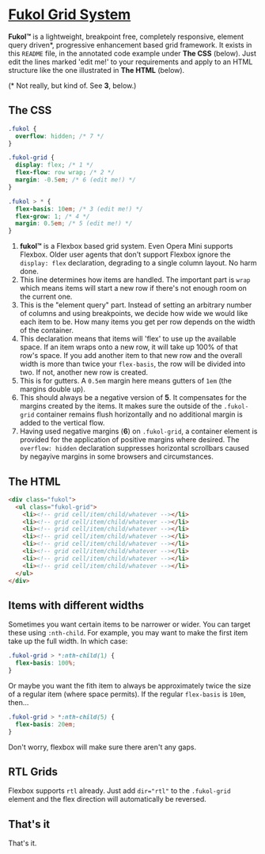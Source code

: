 # [Fukol Grid System](logo.png)

**Fukol&trade;** is a lightweight, breakpoint free, completely responsive, element query driven\*, progressive enhancement based grid framework. It exists in this `README` file, in the annotated code example under **The CSS** (below). Just edit the lines marked 'edit me!' to your requirements and apply to an HTML structure like the one illustrated in **The HTML** (below).

(\* Not really, but kind of. See **3**, below.)

## The CSS

```css
.fukol {
  overflow: hidden; /* 7 */
}

.fukol-grid {
  display: flex; /* 1 */
  flex-flow: row wrap; /* 2 */
  margin: -0.5em; /* 6 (edit me!) */
}

.fukol > * {
  flex-basis: 10em; /* 3 (edit me!) */
  flex-grow: 1; /* 4 */
  margin: 0.5em; /* 5 (edit me!) */
}
```

1. **fukol&trade;** is a Flexbox based grid system. Even Opera Mini supports Flexbox. Older user agents that don't support Flexbox ignore the `display: flex` declaration, degrading to a single column layout. No harm done.
2. This line determines how items are handled. The important part is `wrap` which means items will start a new row if there's not enough room on the current one.
3. This is the "element query" part. Instead of setting an arbitrary number of columns and using breakpoints, we decide how wide we would like each item to be. How many items you get per row depends on the width of the container.
4. This declaration means that items will 'flex' to use up the available space. If an item wraps onto a new row, it will take up 100% of that row's space. If you add another item to that new row and the overall width is more than twice your `flex-basis`, the row will be divided into two. If not, another new row is created.
5. This is for gutters. A `0.5em` margin here means gutters of `1em` (the margins double up).
6. This should always be a negative version of **5**. It compensates for the margins created by the items. It makes sure the outside of the `.fukol-grid` container remains flush horizontally and no additional margin is added to the vertical flow.
7. Having used negative margins (**6**) on `.fukol-grid`, a container element is provided for the application of positive margins where desired. The `overflow: hidden` declaration suppresses horizontal scrollbars caused by negayive margins in some browsers and circumstances.

## The HTML

```html
<div class="fukol">
  <ul class="fukol-grid">
    <li><!-- grid cell/item/child/whatever --></li>
    <li><!-- grid cell/item/child/whatever --></li>
    <li><!-- grid cell/item/child/whatever --></li>
    <li><!-- grid cell/item/child/whatever --></li>
    <li><!-- grid cell/item/child/whatever --></li>
    <li><!-- grid cell/item/child/whatever --></li>
    <li><!-- grid cell/item/child/whatever --></li>
    <li><!-- grid cell/item/child/whatever --></li>
  </ul>
</div>
```

## Items with different widths

Sometimes you want certain items to be narrower or wider. You can target these using `:nth-child`. For example, you may want to make the first item take up the full width. In which case:

```css
.fukol-grid > *:nth-child(1) {
  flex-basis: 100%;
}
```

Or maybe you want the fith item to always be approximately twice the size of a regular item (where space permits). If the regular `flex-basis` is `10em`, then&hellip;

```css
.fukol-grid > *:nth-child(5) {
  flex-basis: 20em;
}
```

Don't worry, flexbox will make sure there aren't any gaps.

## RTL Grids

Flexbox supports `rtl` already. Just add `dir="rtl"` to the `.fukol-grid` element and the flex direction will automatically be reversed.

## That's it

That's it.
